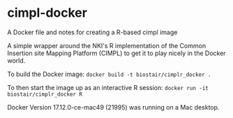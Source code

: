 # cimpl-docker
A Docker file and notes for creating a R-based cimpl image

A simple wrapper around the NKI's R implementation of the Common Insertion
site Mapping Platform (CIMPL) to get it to play nicely in the Docker
world.

To build the Docker image: `docker build -t biostair/cimplr_docker .`

To then start the image up as an interactive R session: `docker run -it biostair/cimplr_docker R`


Docker Version 17.12.0-ce-mac49 (21995) was running on a Mac desktop.

